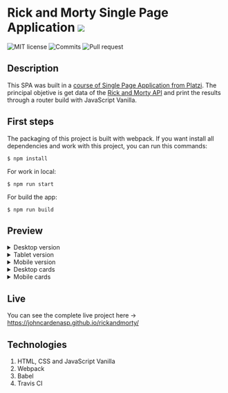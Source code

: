# Rick and Morty Single Page Application [![](https://img.icons8.com/color/30/000000/rick-sanchez.png)](https://img.icons8.com/color/30/000000/rick-sanchez.png)

![MIT license](https://img.shields.io/badge/License-MIT-blue.svg) ![Commits](https://img.shields.io/badge/commits-48-green.svg) ![Pull request](https://img.shields.io/badge/pull%20request-1%20closed-red.svg)

## Description

This SPA was built in a [course of Single Page Application from Platzi](https://platzi.com/clases/spa-javascript/ "course of Single Page Application from Platzi"). The principal objetive is get data of the [Rick and Morty API](https://rickandmortyapi.com/ "Rick and Morty API") and print the results through a router build with JavaScript Vanilla.

## First steps

The packaging of this project is built with webpack. If you want install all dependencies and work with this project, you can run this commands:

```
$ npm install
```

For work in local:

```
$ npm run start
```

For build the app:

```
$ npm run build
```

## Preview

<details>
<summary>Desktop version</summary>

![](src/images/desktop.jpg)

</details>

<details>
<summary>Tablet version</summary>

![](src/images/tablet.jpg)

</details>

<details>
<summary>Mobile version</summary>

![](src/images/mobile.jpg)

</details>

<details>
<summary>Desktop cards</summary>

![](src/images/desktop-cards.jpg)

</details>

<details>
<summary>Mobile cards</summary>

![](src/images/mobile-cards.jpg)

</details>

## Live

You can see the complete live project here -> https://johncardenasp.github.io/rickandmorty/

## Technologies

1. HTML, CSS and JavaScript Vanilla
2. Webpack
3. Babel
4. Travis CI
